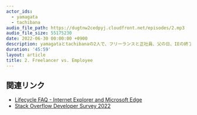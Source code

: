 ```yaml
---
actor_ids:
  - yamagata
  - tachibana
audio_file_path: https://dugtnw2cedpyj.cloudfront.net/episodes/2.mp3
audio_file_size: 55175230
date: 2022-06-30 00:00:00 +0900
description: yamagataとtachibanaの2人で、フリーランスと正社員、父の日、IEの終了、Stack Overflow Developer Survey 2022などについて話しました
duration: '45:59'
layout: article
title: 2. Freelancer vs. Employee
---
```


## 関連リンク

- [Lifecycle FAQ - Internet Explorer and Microsoft Edge](https://docs.microsoft.com/en-us/lifecycle/faq/internet-explorer-microsoft-edge)
- [Stack Overflow Developer Survey 2022](https://survey.stackoverflow.co/2022/)

